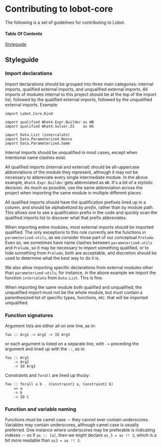 # Contributing to lobot-core

The following is a set of guidelines for contributing to Lobot.

#### Table Of Contents

[Styleguide](#styleguide)

## Styleguide

### Import declarations

Import declarations should be grouped into three main categories: internal
imports, qualified external imports, and unqualified external imports. All
imports of modules internal to this project should be at the top of the import
list, followed by the qualified external imports, followed by the unqualified
external imports. Example:

```
import Lobot.Core.Kind

import qualified What4.Expr.Builder as WB
import qualified What4.Solver.Z3    as WS

import Data.List (intercalate)
import Data.Parameterized.Nonce
import Data.Parameterized.Some
```

Internal imports should be unqualified in most cases, except when intentional
name clashes exist.

All qualified imports (internal and external) should be all-uppercase
abbreviations of the module they represent, although it may not be necessary to
abbreviate every single intermediate module. In the above example,
`What4.Expr.Builder` gets abbreviated as `WB`. It's a bit of a stylistic
decision. As much as possible, use the same abbreviation across the project when
importing the same module in multiple different places.

All qualified imports should have the qualification prefixes lined up in a
column, and should be alphabetized *by prefix*, rather than by module path. This
allows one to see a qualification prefix in the code and quickly scan the
qualified imports list to discover what that prefix abbreviates.

When importing entire modules, most external imports should be imported
qualified. The only exceptions to this rule currently are the functions in
`parameterized-utils`, as we consider those part of our conceptual `Prelude`.
Even so, we sometimes have name clashes between `parameterized-utils` and
`Prelude`, so it may be necessary to import something qualified, or to hide
something from `Prelude`; both are acceptable, and discretion should be used to
determine what the best way to do it is.

We also allow importing specific declarations from external modules other than
`parameterized-utils`; for instance, in the above example we import the function
`intercalate` from `Data.List`. This is fine.

When importing the same module both qualified and unqualified, the unqualified
import must not be the whole module, but must contain a parenthesized list of
specific types, functions, etc. that will be imported unqualified.

### Function signatures
Argument lists are either all on one line, as in:
```
foo :: Arg1 -> Arg2 -> IO Arg3
```
or each argument is listed on a separate line, with `->` preceding the argument
and lined up with the `::`, as in:
```
foo :: Arg1
    -> Arg2
    -> IO Arg3
```
Constraints and `forall` are lined up thusly:
```
foo :: forall a b . (Constraint1 a, Constraint2 b)
    => a
    -> b
    -> IO C
```

### Function and variable naming

Functions must be camel case -- they cannot ever contain underscores. Variables
may contain underscores, although camel case is usually preferred. One instance
where underscores may be preferable is indicating indexes -- so if `as :: [a]`,
then we might declare `as_3 = as !! 3`, which is a bit more readable than `as3 =
as !! 3`.
